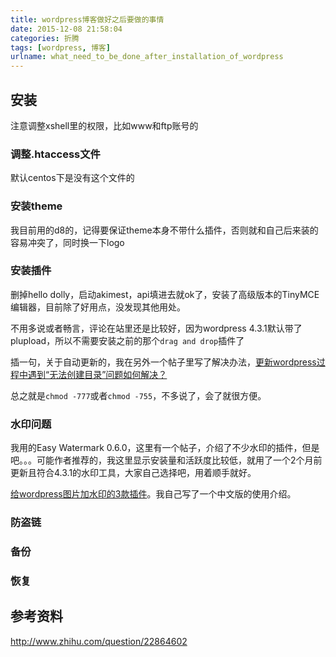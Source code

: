 ```yaml
---
title: wordpress博客做好之后要做的事情
date: 2015-12-08 21:58:04
categories: 折腾
tags: [wordpress, 博客]
urlname: what_need_to_be_done_after_installation_of_wordpress
---
```


## 安装

注意调整xshell里的权限，比如www和ftp账号的

### 调整.htaccess文件

默认centos下是没有这个文件的

### 安装theme

我目前用的d8的，记得要保证theme本身不带什么插件，否则就和自己后来装的容易冲突了，同时换一下logo

### 安装插件

删掉hello dolly，启动akimest，api填进去就ok了，安装了高级版本的TinyMCE编辑器，目前除了好用点，没发现其他用处。

不用多说或者畅言，评论在站里还是比较好，因为wordpress 4.3.1默认带了plupload，所以不需要安装之前的那个`drag and drop`插件了

插一句，关于自动更新的，我在另外一个帖子里写了解决办法，[更新wordpress过程中遇到“无法创建目录”问题如何解决？](http://www.wuliaole.com/post/how_to_solve_problem_of_directories_could_not_be_created_when_updating_the_wordpress)

总之就是`chmod -777`或者`chmod -755`，不多说了，会了就很方便。

### 水印问题

我用的Easy Watermark 0.6.0，这里有一个帖子，介绍了不少水印的插件，但是吧。。。可能作者推荐的，我这里显示安装量和活跃度比较低，就用了一个2个月前更新且符合4.3.1的水印工具，大家自己选择吧，用着顺手就好。

[给wordpress图片加水印的3款插件](http://www.lyoyoo.com/index.php/archives/1250)。我自己写了一个中文版的使用介绍。

### 防盗链

### 备份

### 恢复

## 参考资料

http://www.zhihu.com/question/22864602